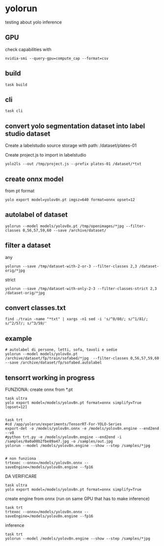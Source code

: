 # yolorun

testing about yolo inference

## GPU

check capabilities with
```
nvidia-smi --query-gpu=compute_cap --format=csv
```


## build

```
task build
```

## cli

```
task cli
```

## convert yolo segmentation dataset into label studio dataset


Create a labelstudio source storage with path: /dataset/plates-01 

Create project.js to import in labelstudio
```
yolo2ls --out /tmp/project.js --prefix plates-01 /dataset/*txt
```

## create onnx model

from pt format
```
yolo export model=yolov8n.pt imgsz=640 format=onnx opset=12
```

## autolabel of dataset

```
yolorun --model models/yolov8x.pt /tmp/openimages/*jpg --filter-classes 0,56,57,59,60 --save /archive/dataset/
```

## filter a dataset

any
```
yolorun --save /tmp/dataset-with-2-or-3 --filter-classes 2,3 /dataset-orig/*jpg

```


strict
```
yolorun --save /tmp/dataset-with-only-2-3 --filter-classes-strict 2,3 /dataset-orig/*jpg

```

## convert classes.txt

```
find ./train -name "*txt" | xargs -n1 sed -i 's/^0/80/; s/^1/81/; s/^2/57/; s/^3/59/'
```

## example

```
# autolabel di persone, letti, sofa, tavoli e sedie
yolorun --model models/yolov8x.pt /archive/dataset/fp/train/sofabed/*jpg  --filter-classes 0,56,57,59,60 --save /archive/dataset/fp/sofabed.autolabel
```


## tensorrt working in progress


FUNZIONA: create onnx from *.pt 
```
task ultra
yolo export model=/models/yolov8n.pt format=onnx simplify=True [opset=12]


task trt
#cd /app/yolorun/experiments/TensorRT-For-YOLO-Series
export-det -o /models/yolov8n.onnx -e /models/yolov8n.engine --end2end --v8
#python trt.py -e /models/yolov8n.engine --end2end -i /samples/0a0a00b2fbe89a47.jpg -o /samples/out.jpg
yolorun --model /models/yolov8n.engine --show --step /samples/*jpg


# non funziona
trtexec --onnx=/models/yolov8n.onnx --saveEngine=/models/yolov8n.engine --fp16
```


DA VERIFICARE
```
task ultra
yolo export model=/models/yolov8n.pt format=onnx simplify=True 
```

create engine from onnx (run on same GPU that has to make inference)
```
task trt
trtexec --onnx=/models/yolov8n.onnx --saveEngine=/models/yolov8n.engine --fp16
```

inference
```
task trt
yolorun --model /models/yolov8n.engine --show --step /samples/*jpg
```

